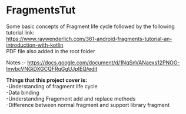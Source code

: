 # FragmentsTut

Some basic concepts of Fragment life cycle followed by the following tutorial link:<br />
https://www.raywenderlich.com/361-android-fragments-tutorial-an-introduction-with-kotlin<br />
PDF file also added in the root folder<br />

Notes :- https://docs.google.com/document/d/1NqSnVANaexs12PNOG-ImvbcVNGiDXGCQFRqGgUJpIEQ/edit<br />

<b>Things that this project cover is:</b><br />
-Understanding of fragment life cycle<br />
-Data binding<br />
-Understanding Fragement add and replace methods<br />
-Difference between normal fragment and support library fragment<br />


